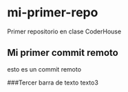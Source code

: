 # mi-primer-repo
Primer repositorio en clase CoderHouse

## Mi primer commit remoto
esto es un commit remoto

###Tercer barra de texto
texto3
